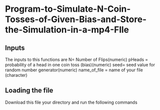 # Program-to-Simulate-N-Coin-Tosses-of-Given-Bias-and-Store-the-Simulation-in-a-mp4-FIle

## Inputs

The inputs to this functions are 
N= Number of Flips(numeric)
pHeads = probability of a head in one coin toss (bias)(numeric)
seed= seed value for random number generator(numeric)
name_of_file = name of your file (character)

## Loading the file

Download this file your directory and run the following commands


